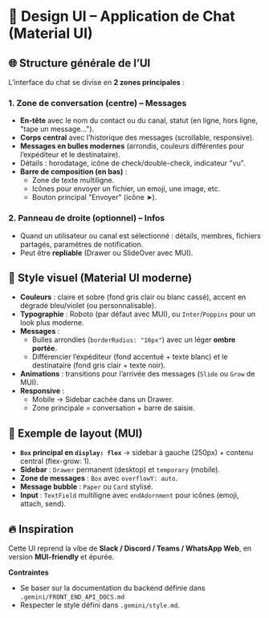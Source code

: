 # 🎨 Design UI – Application de Chat (Material UI)

## 🌐 Structure générale de l’UI
L’interface du chat se divise en **2 zones principales** :


### 1. Zone de conversation (centre) – Messages
- **En-tête** avec le nom du contact ou du canal, statut (en ligne, hors ligne, "tape un message…").
- **Corps central** avec l’historique des messages (scrollable, responsive).
- **Messages en bulles modernes** (arrondis, couleurs différentes pour l’expéditeur et le destinataire).
- Détails : horodatage, icône de check/double-check, indicateur "vu".
- **Barre de composition (en bas)** :
    - Zone de texte multiligne.
    - Icônes pour envoyer un fichier, un emoji, une image, etc.
    - Bouton principal "Envoyer" (icône ➤).

### 2. Panneau de droite (optionnel) – Infos
- Quand un utilisateur ou canal est sélectionné : détails, membres, fichiers partagés, paramètres de notification.
- Peut être **repliable** (Drawer ou SlideOver avec MUI).


## 🎨 Style visuel (Material UI moderne)
- **Couleurs** : claire et sobre (fond gris clair ou blanc cassé), accent en dégradé bleu/violet (ou personnalisable).
- **Typographie** : Roboto (par défaut avec MUI), ou `Inter`/`Poppins` pour un look plus moderne.
- **Messages** :
    - Bulles arrondies (`borderRadius: "16px"`) avec un léger **ombre portée**.
    - Différencier l’expéditeur (fond accentué + texte blanc) et le destinataire (fond gris clair + texte noir).
- **Animations** : transitions pour l’arrivée des messages (`Slide` ou `Grow` de MUI).
- **Responsive** :
    - Mobile → Sidebar cachée dans un Drawer.
    - Zone principale = conversation + barre de saisie.

## 📐 Exemple de layout (MUI)
- **`Box` principal en `display: flex`** → sidebar à gauche (250px) + contenu central (flex-grow: 1).
- **Sidebar** : `Drawer` permanent (desktop) et `temporary` (mobile).
- **Zone de messages** : `Box` avec `overflowY: auto`.
- **Message bubble** : `Paper` ou `Card` stylisé.
- **Input** : `TextField` multiligne avec `endAdornment` pour icônes (emoji, attach, send).


## 🔥 Inspiration
Cette UI reprend la vibe de **Slack / Discord / Teams / WhatsApp Web**, en version **MUI-friendly** et épurée.  



**Contraintes**
- Se baser sur la documentation du backend définie dans `.gemini/FRONT_END_API_DOCS.md`
- Respecter le style défini dans `.gemini/style.md`.
